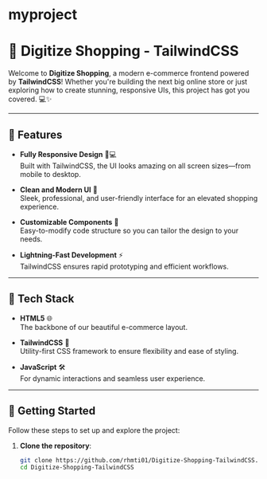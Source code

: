 # myproject

# 🚀 Digitize Shopping - TailwindCSS

Welcome to **Digitize Shopping**, a modern e-commerce frontend powered by **TailwindCSS**! Whether you're building the next big online store or just exploring how to create stunning, responsive UIs, this project has got you covered. 💻✨

---

## 🌟 Features

- **Fully Responsive Design** 📱💻  
  Built with TailwindCSS, the UI looks amazing on all screen sizes—from mobile to desktop.
  
- **Clean and Modern UI** 🎨  
  Sleek, professional, and user-friendly interface for an elevated shopping experience.

- **Customizable Components** 🔧  
  Easy-to-modify code structure so you can tailor the design to your needs.

- **Lightning-Fast Development** ⚡  
  TailwindCSS ensures rapid prototyping and efficient workflows.

---

## 🚀 Tech Stack

- **HTML5** 🌐  
  The backbone of our beautiful e-commerce layout.

- **TailwindCSS** 🎨  
  Utility-first CSS framework to ensure flexibility and ease of styling.

- **JavaScript** 🛠️  
  For dynamic interactions and seamless user experience.

---

## 🎯 Getting Started

Follow these steps to set up and explore the project:

1. **Clone the repository**:  
   ```bash
   git clone https://github.com/rhmti01/Digitize-Shopping-TailwindCSS.git
   cd Digitize-Shopping-TailwindCSS
